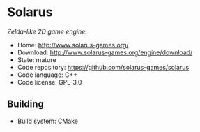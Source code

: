 # Solarus

_Zelda-like 2D game engine._

- Home: http://www.solarus-games.org/ 
- Download: http://www.solarus-games.org/engine/download/
- State: mature
- Code repository: https://github.com/solarus-games/solarus
- Code language: C++
- Code license: GPL-3.0

## Building

- Build system: CMake
